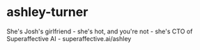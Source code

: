 # ashley-turner
She's Josh's girlfriend - she's hot, and you're not - she's CTO of Superaffective AI - superaffective.ai/ashley
